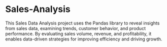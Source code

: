 # Sales-Analysis
This Sales Data Analysis project uses the Pandas library to reveal insights from sales data, examining trends, customer behavior, and product performance. By evaluating sales volume, revenue, and profitability, it enables data-driven strategies for improving efficiency and driving growth.

